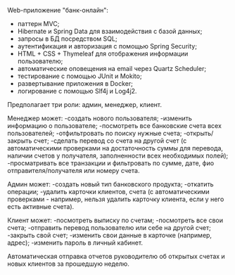 Web-приложение "банк-онлайн":
- паттерн MVC;
- Hibernate и Spring Data для взаимодействия с базой данных;
- запросы в БД посредством SQL;
- аутентификация и авторизация с помощью Spring Security;
- HTML + CSS + Thymeleaf для отображения информации пользователю;
- автоматические оповещения на email через Quartz Scheduler;
- тестирование с помощью JUnit и Mokito;
- развертывание приложения в Docker;
- логирование с помощью Slf4j и Log4j2.

Предполагает три роли: админ, менеджер, клиент.

Менеджер может:
-создать нового пользователя;
-изменить информацию о пользователе;
-посмотреть все банковские счета всех пользователей;
-отфильтровать по поиску нужные счета;
-открыть/закрыть счет;
-сделать перевод со счета на другой счет (с автоматическими проверками на достаточность суммы для перевода, наличии счетов у получателя, заполненности всех необходимых полей);
-просматривать все транзакции и фильтровать по сумме, дате, фио отправителя/получателя или номеру счета.

Админ может:
-создать новый тип банковского продукта;
-откатить операции;
-удалить карточки клиентов, счета (с автоматическими проверками - например, нельзя удалить карточку клиента, если у него есть активные счета).

Клиент может:
-посмотреть выписку по счетам;
-посмотреть все свои счета;
-отправить перевод пользователю или себе на другой счет;
-закрыть свой счет;
-изменить свои данные в карточке (например, адрес);
-изменить пароль в личный кабинет.

Автоматическая отправка отчетов руководителю об открытых счетах и новых клиентов за прошедшую неделю.
